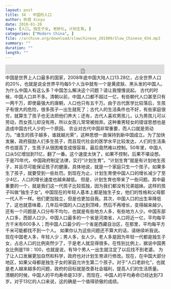 ```yaml
---
layout: post
title: 34 - 中国的人口
author: 昕煜 Xinyu
date: 2010-01-20
tags: [人口, 独生子女, 老龄化, 计划生育, ]
categories: ["Modern China", ]
file: //archive.org/download/slowchinese_201909/Slow_Chinese_034.mp3
summary: ""
duration: ""
length: ""
---
```


<iframe src="https://archive.org/embed/slowchinese_201909/Slow_Chinese_034.mp3" width="500" height="30" frameborder="0" webkitallowfullscreen="true" mozallowfullscreen="true" allowfullscreen></iframe>
中国是世界上人口最多的国家，2008年底中国大陆人口13.28亿，占全世界人口的20%，也就是说全世界平均每5个人当中就有一个是黄皮肤、黑头发的中国人。为什么中国人有这么多？中国怎么解决这个问题？请让我慢慢说起。
古代的时候，中国人口并不多。清朝以前，中国人口都不超过一亿，有些朝代人口甚至只有一两千万，即使最强大的唐朝，人口也只有五千万。由于古代医学比较落后，生孩子有很大的危险，很多孩子一出生就死了；古代人的生活条件也不好，有些家庭很穷，就算生了孩子也无法把他们养大；还有，古代人喜欢男孩儿，认为男孩儿可以劳动，而女孩儿却没有用，所以女孩儿常常被抛弃。这种重男轻女的错误思想也是造成中国古代人少的一个原因。
农业对古代中国非常重要，而人口就是劳动力。“谁生的孩子越多，谁就越光荣”，这种思想一直保持到新中国成立。为了加快发展，政府鼓励人们多生孩子，而且现代社会的医学水平比较发达，人们的生活条件也提高了，生孩子从很困难变成很容易，最后竟然难以控制。50年里，中国人口从5亿增加到11亿，翻了一番。这个速度太快了，如果不控制，后果不堪设想。
于是70年代，中国政府制定法律，实行“计划生育”。“计划生育”就是有计划地生孩子，并且尽可能保证孩子的健康。具体地说，就是一个家庭只生一个孩子。如果多生了孩子，就要受到一些处罚。到现在为止，计划生育使中国人口的增长减少了至少4亿，人口的增长速度也越来越低。
但是，计划生育也带来了一些问题。其中最重要的一个，就是我们这一代孩子比较孤独，因为我们都没有兄弟姐妹。这样的孩子叫做“独生子女”。中国现在的年轻人基本上都是独生子女，他们的性格和父母那一代人不一样。他们更加独立，但是也更加自我。其次，中国人口的出生率降低了，这也就意味着，几年后中国的人口达到顶峰，然后不再增长，变得越来越少。还有一个问题是人口分布不均匀，也就是有些地方人多，有些地方人少。中国东部人口多，西部人口少。中国人口最多的一个省是河南省，人口将近一亿，平均每平方千米有600多人；而中国人口最少的一个省是西藏自治区，在那里，平均每平方千米可能都找不到一个人。
如果你认为这些问题还不算大的话，请继续听我说。现在中国老人多，年轻人少；男人多，女人少。老人多是因为年轻一代都是独生子女，占总人口的比例突然少了，于是老人就显得很多。在性别比例上，据说中国男女比例是118：100，也就是说，有18个男人一出生就注定了以后找不到老婆。
为了让人口发展更加自然和科学，政府也对计划生育进行修改。现在，在中国大部分地区，如果父母都是独生子女的家庭允许生第二个孩子。对于“人口老龄化”，也就是老人越来越多的问题，政府的目标就是改善社会福利，提高人们的生活质量。
清朝的时候，中国人的平均寿命是33岁，而现在，中国人的平均寿命已经达到73岁。对于13亿的人口来说，这的确是一个值得骄傲的成绩。
 
